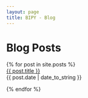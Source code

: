 ```yaml
---
layout: page
title: BIPY - Blog
---
```


<div id="posts">
  <h1>Blog Posts</h1>
    {% for post in site.posts %}
		<div class='post-title'><a href="{{ site.url }}{{ post.url }}">{{ post.title }}</a></div>
		<div class='meta'>
		{{ post.date | date_to_string }}
		</div>
      <p />
    {% endfor %}
</div>